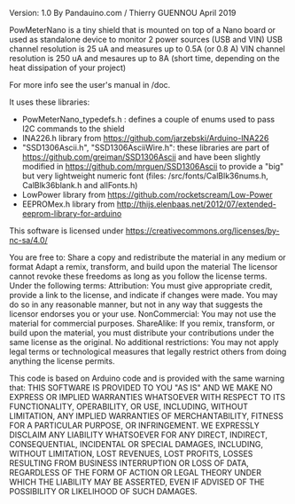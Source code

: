 Version: 1.0
By Pandauino.com / Thierry GUENNOU
April 2019

PowMeterNano is a tiny shield that is mounted on top of a Nano board or used as standalone device to monitor 2 power sources (USB and VIN)
USB channel resolution is 25 uA and measures up to 0.5A (or 0.8 A)
VIN channel resolution is 250 uA and mesaures up to 8A (short time, depending on the heat dissipation of your project)

For more info see the user's manual in /doc.

It uses these libraries:
- PowMeterNano_typedefs.h : defines a couple of enums used to pass I2C commands to the shield
- INA226.h library from https://github.com/jarzebski/Arduino-INA226
- "SSD1306Ascii.h", "SSD1306AsciiWire.h": these libraries are part of https://github.com/greiman/SSD1306Ascii and have been slightly modified in https://github.com/mrguen/SSD1306Ascii to provide a "big" but very lightweight numeric font
  (files: /src/fonts/CalBlk36nums.h, CalBlk36blank.h and allFonts.h)
- LowPower library from https://github.com/rocketscream/Low-Power
- EEPROMex.h library from http://thijs.elenbaas.net/2012/07/extended-eeprom-library-for-arduino


This software is licensed under https://creativecommons.org/licenses/by-nc-sa/4.0/

You are free to:
Share a copy and redistribute the material in any medium or format
Adapt a remix, transform, and build upon the material
The licensor cannot revoke these freedoms as long as you follow the license terms.
Under the following terms:
Attribution: You must give appropriate credit, provide a link to the license, and indicate if changes were made. You may do so in any reasonable manner, but not in any way that suggests the licensor endorses you or your use.
NonCommercial: You may not use the material for commercial purposes.
ShareAlike: If you remix, transform, or build upon the material, you must distribute your contributions under the same license as the original.
No additional restrictions: You may not apply legal terms or technological measures that legally restrict others from doing anything the license permits.

This code is based on Arduino code and is provided with the same warning that:
THIS SOFTWARE IS PROVIDED TO YOU "AS IS" AND WE MAKE NO EXPRESS OR IMPLIED WARRANTIES WHATSOEVER WITH RESPECT TO ITS FUNCTIONALITY, OPERABILITY, OR USE,
INCLUDING, WITHOUT LIMITATION, ANY IMPLIED WARRANTIES OF MERCHANTABILITY, FITNESS FOR A PARTICULAR PURPOSE, OR INFRINGEMENT.
WE EXPRESSLY DISCLAIM ANY LIABILITY WHATSOEVER FOR ANY DIRECT, INDIRECT, CONSEQUENTIAL, INCIDENTAL OR SPECIAL DAMAGES, INCLUDING, WITHOUT LIMITATION, LOST REVENUES,
LOST PROFITS, LOSSES RESULTING FROM BUSINESS INTERRUPTION OR LOSS OF DATA, REGARDLESS OF THE FORM OF ACTION OR LEGAL THEORY UNDER WHICH THE LIABILITY MAY BE ASSERTED,
EVEN IF ADVISED OF THE POSSIBILITY OR LIKELIHOOD OF SUCH DAMAGES.

